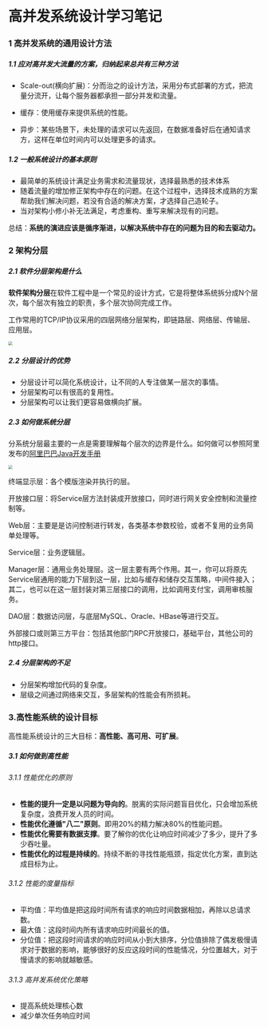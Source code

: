 # 高并发系统设计学习笔记

### 1 高并发系统的通用设计方法

##### 1.1 应对高并发大流量的方案，归纳起来总共有三种方法

- Scale-out(横向扩展)：分而治之的设计方法，采用分布式部署的方式，把流量分流开，让每个服务器都承担一部分并发和流量。

- 缓存：使用缓存来提供系统的性能。
- 异步：某些场景下，未处理的请求可以先返回，在数据准备好后在通知请求方，这样在单位时间内可以处理更多的请求。

##### 1.2 一般系统设计的基本原则

- 最简单的系统设计满足业务需求和流量现状，选择最熟悉的技术体系
- 随着流量的增加修正架构中存在的问题。在这个过程中，选择技术成熟的方案帮助我们解决问题，若没有合适的解决方案，才选择自己造轮子。
- 当对架构小修小补无法满足，考虑重构、重写来解决现有的问题。

总结：**系统的演进应该是循序渐进，以解决系统中存在的问题为目的和去驱动力。**

### 2 架构分层

##### 2.1 软件分层架构是什么

**软件架构分层**在软件工程中是一个常见的设计方式，它是将整体系统拆分成N个层次，每个层次有独立的职责，多个层次协同完成工作。

工作常用的TCP/IP协议采用的四层网络分层架构，即链路层、网络层、传输层、应用层。

<img src="https://i.loli.net/2020/01/20/UnbHg7C6a182fVu.png" style="zoom:50%;"/>	

##### 2.2 分层设计的优势

- 分层设计可以简化系统设计，让不同的人专注做某一层次的事情。
- 分层架构可以有很高的复用性。
- 分层架构可以让我们更容易做横向扩展。

##### 2.3 如何做系统分层

分系统分层最主要的一点是需要理解每个层次的边界是什么。如何做可以参照阿里发布的[阿里巴巴Java开发手册](https://yq.aliyun.com/articles/69327)

<img src="https://i.loli.net/2020/01/20/MlWgIrcNmyGO6vV.png" style="zoom:50%;" />

终端显示层：各个模版渲染并执行的层。

开放接口层：将Service层方法封装成开放接口，同时进行网关安全控制和流量控制等。

Web层：主要是是访问控制进行转发，各类基本参数校验，或者不复用的业务简单处理等。

Service层：业务逻辑层。

Manager层：通用业务处理层。这一层主要有两个作用。其一，你可以将原先Service层通用的能力下层到这一层，比如与缓存和储存交互策略，中间件接入；其二，也可以在这一层封装对第三层接口的调用，比如调用支付宝，调用审核服务。

DAO层：数据访问层，与底层MySQL、Oracle、HBase等进行交互。

外部接口或则第三方平台：包括其他部门RPC开放接口，基础平台，其他公司的http接口。

##### 2.4 分层架构的不足

- 分层架构增加代码的复杂度。
- 层级之间通过网络来交互，多层架构的性能会有所损耗。

### 3.高性能系统的设计目标

高性能系统设计的三大目标：**高性能、高可用、可扩展**。

##### 3.1 如何做到高性能

###### 3.1.1 性能优化的原则

- **性能的提升一定是以问题为导向的**。脱离的实际问题盲目优化，只会增加系统复杂度，浪费开发人员的时间。
- **性能优化遵循"八二"原则**。即用20%的精力解决80%的性能问题。
- **性能优化需要有数据支撑**。要了解你的优化让响应时间减少了多少，提升了多少吞吐量。
- **性能优化的过程是持续的**。持续不断的寻找性能瓶颈，指定优化方案，直到达成目标为止。

###### 3.1.2 性能的度量指标

- 平均值：平均值是把这段时间所有请求的响应时间数据相加，再除以总请求数。
- 最大值：这段时间内所有请求响应时间最长的值。
- 分位值：把这段时间请求的响应时间从小到大排序，分位值排除了偶发极慢请求对于数据的影响，能够很好的反应这段时间的性能情况，分位置越大，对于慢请求的影响就越敏感。

###### 3.1.3 高并发系统优化策略

- 提高系统处理核心数
- 减少单次任务响应时间







